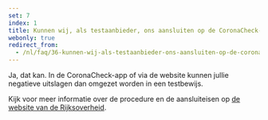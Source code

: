 ```yaml
---
set: 7
index: 1
title: Kunnen wij, als testaanbieder, ons aansluiten op de CoronaCheck-app? 
webonly: true
redirect_from: 
  - /nl/faq/36-kunnen-wij-als-testaanbieder-ons-aansluiten-op-de-coronacheck-app
---
```

Ja, dat kan. In de CoronaCheck-app of via de website kunnen jullie negatieve uitslagen dan omgezet worden in een testbewijs. 

Kijk voor meer informatie over de procedure en de aansluiteisen op [de website van de Rijksoverheid](https://www.rijksoverheid.nl/aansluiten-CoronaCheck).
